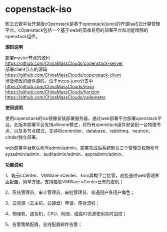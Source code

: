 # copenstack-iso
乾云云管平台开源版cOpenstack是基于openstack(juno)的开源IaaS云计算管理平台。cOpenstack包括一个基于web的简单易用的部署平台和功能增强的openstack组件。

<b>源码说明</b>

部署master节点的源码
</br>https://github.com/ChinaMassClouds/copenstack-server </br>
部署client节点的源码
</br>https://github.com/ChinaMassClouds/copenstack-client
</br>涉及修改的组件源码，位于mcos-juno分支中
</br>https://github.com/ChinaMassClouds/nova
</br>https://github.com/ChinaMassClouds/horizon
</br>https://github.com/ChinaMassClouds/ceilemeter

<b>使用说明</b>

使用copenstack的iso镜像安装部署服务器，通过web部署平台部署openstack平台。此版本部署平台支持allinone模式，将所有openstack组件安装到一台物理节点，以及多节点模式，支持将controller、database、rabbitmq、neutron、cinder独立部署。

web部署平台默认帐号admin/admin。部署完成后系统默认三个管理员权限帐号sysadmin/admin、auditadmin/admin、appradmin/admin。

<b>功能说明</b>

1、乾云cCenter、VMWare vCenter、kvm异构平台接管，直接通过web管理界面配置，简单方便。支持接管VMWare vCenter已有的虚机；

2、系统管理员、审计管理员、审批管理员、普通用户多用户角色；

3、云资源（云主机、云硬盘）申请、审批流程；

4、物理机、虚拟机，CPU、网络、磁盘IO资源使用实时监控；

5、告警策略配置，支持配置邮件告警；
